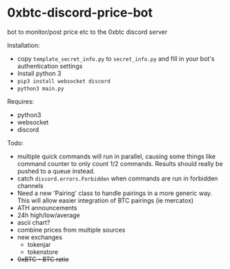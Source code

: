 # 0xbtc-discord-price-bot
bot to monitor/post price etc to the 0xbtc discord server

Installation:
 - copy `template_secret_info.py` to `secret_info.py` and fill in your bot's authentication settings
 - Install python 3
 - `pip3 install websocket discord`
 - `python3 main.py`

Requires:
 - python3
 - websocket
 - discord

Todo:
 - multiple quick commands will run in parallel, causing some things like 
   command counter to only count 1/2 commands. Results should really be pushed
   to a queue instead.
 - catch `discord.errors.Forbidden` when commands are run in forbidden channels
 - Need a new 'Pairing' class to handle pairings in a more generic way. This
   will allow easier integration of BTC pairings (ie mercatox)
 - ATH announcements
 - 24h high/low/average
 - ascii chart?
 - combine prices from multiple sources
 - new exchanges
   - tokenjar
   - tokenstore
 - ~~0xBTC - BTC ratio~~
